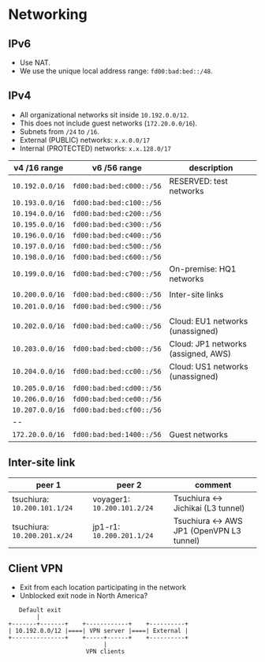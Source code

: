 # Networking

## IPv6

- Use NAT.
- We use the unique local address range: `fd00:bad:bed::/48`.

## IPv4

- All organizational networks sit inside `10.192.0.0/12`.
- This does not include guest networks (`172.20.0.0/16`).
- Subnets from `/24` to `/16`.
- External (PUBLIC) networks: `x.x.0.0/17`
- Internal (PROTECTED) networks: `x.x.128.0/17`

v4 /16 range | v6 /56 range | description
-------------|--------------|------------
`10.192.0.0/16` | `fd00:bad:bed:c000::/56` | RESERVED: test networks
`10.193.0.0/16` | `fd00:bad:bed:c100::/56` | 
`10.194.0.0/16` | `fd00:bad:bed:c200::/56` | 
`10.195.0.0/16` | `fd00:bad:bed:c300::/56` | 
`10.196.0.0/16` | `fd00:bad:bed:c400::/56` | 
`10.197.0.0/16` | `fd00:bad:bed:c500::/56` | 
`10.198.0.0/16` | `fd00:bad:bed:c600::/56` | 
`10.199.0.0/16` | `fd00:bad:bed:c700::/56` | On-premise: HQ1 networks
||
`10.200.0.0/16` | `fd00:bad:bed:c800::/56` | Inter-site links
`10.201.0.0/16` | `fd00:bad:bed:c900::/56` | 
||
`10.202.0.0/16` | `fd00:bad:bed:ca00::/56` | Cloud: EU1 networks (unassigned)
`10.203.0.0/16` | `fd00:bad:bed:cb00::/56` | Cloud: JP1 networks (assigned, AWS)
`10.204.0.0/16` | `fd00:bad:bed:cc00::/56` | Cloud: US1 networks (unassigned)
`10.205.0.0/16` | `fd00:bad:bed:cd00::/56` | 
`10.206.0.0/16` | `fd00:bad:bed:ce00::/56` | 
`10.207.0.0/16` | `fd00:bad:bed:cf00::/56` | 
-- |
`172.20.0.0/16` | `fd00:bad:bed:1400::/56` | Guest networks

## Inter-site link
peer 1 | peer 2 | comment
-------|--------|------
tsuchiura: `10.200.101.1/24` | voyager1: `10.200.101.2/24` | Tsuchiura <-> Jichikai (L3 tunnel)
tsuchiura: `10.200.201.x/24` | jp1-r1: `10.200.201.1/24` | Tsuchiura <-> AWS JP1 (OpenVPN L3 tunnel)

## Client VPN

- Exit from each location participating in the network
- Unblocked exit node in North America?

```
   Default exit
        |
+-------+-------+    +------------+    +----------+
| 10.192.0.0/12 |====| VPN server |====| External |
+---------------+    +-----+------+    +----------+
                           |
                      VPN clients
```
